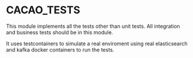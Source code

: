 # CACAO_TESTS

This module implements all the tests other than unit tests. All integration and business tests should be in this module.

It uses testcontainers to simulate a real enviroment using real elasticsearch and kafka docker containers to run the tests.